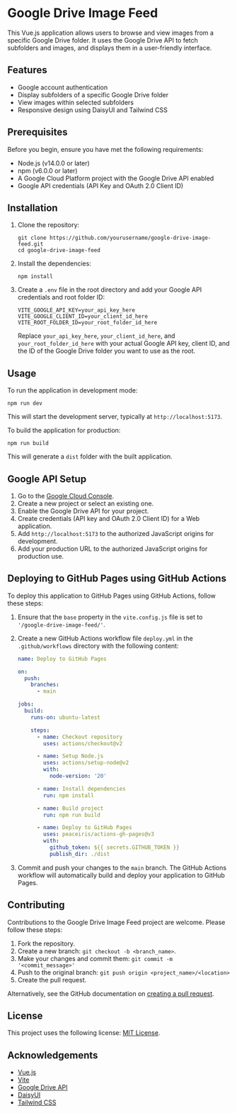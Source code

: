 # Google Drive Image Feed

This Vue.js application allows users to browse and view images from a specific Google Drive folder. It uses the Google Drive API to fetch subfolders and images, and displays them in a user-friendly interface.

## Features

- Google account authentication
- Display subfolders of a specific Google Drive folder
- View images within selected subfolders
- Responsive design using DaisyUI and Tailwind CSS

## Prerequisites

Before you begin, ensure you have met the following requirements:

- Node.js (v14.0.0 or later)
- npm (v6.0.0 or later)
- A Google Cloud Platform project with the Google Drive API enabled
- Google API credentials (API Key and OAuth 2.0 Client ID)

## Installation

1. Clone the repository:
   ```
   git clone https://github.com/yourusername/google-drive-image-feed.git
   cd google-drive-image-feed
   ```

2. Install the dependencies:
   ```
   npm install
   ```

3. Create a `.env` file in the root directory and add your Google API credentials and root folder ID:
   ```
   VITE_GOOGLE_API_KEY=your_api_key_here
   VITE_GOOGLE_CLIENT_ID=your_client_id_here
   VITE_ROOT_FOLDER_ID=your_root_folder_id_here
   ```

   Replace `your_api_key_here`, `your_client_id_here`, and `your_root_folder_id_here` with your actual Google API key, client ID, and the ID of the Google Drive folder you want to use as the root.

## Usage

To run the application in development mode:

```
npm run dev
```

This will start the development server, typically at `http://localhost:5173`.

To build the application for production:

```
npm run build
```

This will generate a `dist` folder with the built application.

## Google API Setup

1. Go to the [Google Cloud Console](https://console.cloud.google.com/).
2. Create a new project or select an existing one.
3. Enable the Google Drive API for your project.
4. Create credentials (API key and OAuth 2.0 Client ID) for a Web application.
5. Add `http://localhost:5173` to the authorized JavaScript origins for development.
6. Add your production URL to the authorized JavaScript origins for production use.

## Deploying to GitHub Pages using GitHub Actions

To deploy this application to GitHub Pages using GitHub Actions, follow these steps:

1. Ensure that the `base` property in the `vite.config.js` file is set to `'/google-drive-image-feed/'`.

2. Create a new GitHub Actions workflow file `deploy.yml` in the `.github/workflows` directory with the following content:

   ```yaml
   name: Deploy to GitHub Pages

   on:
     push:
       branches:
         - main

   jobs:
     build:
       runs-on: ubuntu-latest

       steps:
         - name: Checkout repository
           uses: actions/checkout@v2

         - name: Setup Node.js
           uses: actions/setup-node@v2
           with:
             node-version: '20'

         - name: Install dependencies
           run: npm install

         - name: Build project
           run: npm run build

         - name: Deploy to GitHub Pages
           uses: peaceiris/actions-gh-pages@v3
           with:
             github_token: ${{ secrets.GITHUB_TOKEN }}
             publish_dir: ./dist
   ```

3. Commit and push your changes to the `main` branch. The GitHub Actions workflow will automatically build and deploy your application to GitHub Pages.

## Contributing

Contributions to the Google Drive Image Feed project are welcome. Please follow these steps:

1. Fork the repository.
2. Create a new branch: `git checkout -b <branch_name>`.
3. Make your changes and commit them: `git commit -m '<commit_message>'`
4. Push to the original branch: `git push origin <project_name>/<location>`
5. Create the pull request.

Alternatively, see the GitHub documentation on [creating a pull request](https://help.github.com/articles/creating-a-pull-request/).

## License

This project uses the following license: [MIT License](LICENSE).

## Acknowledgements

- [Vue.js](https://vuejs.org/)
- [Vite](https://vitejs.dev/)
- [Google Drive API](https://developers.google.com/drive)
- [DaisyUI](https://daisyui.com/)
- [Tailwind CSS](https://tailwindcss.com/)
